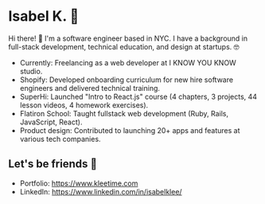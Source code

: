 # Isabel K. 🤠
Hi there! 👋 I'm a software engineer based in NYC. I have a background in full-stack development, technical education, and design at startups. 🤓

* Currently: Freelancing as a web developer at I KNOW YOU KNOW studio.
* Shopify: Developed onboarding curriculum for new hire software engineers and delivered technical training.
* SuperHi: Launched "Intro to React.js" course (4 chapters, 3 projects, 44 lesson videos, 4 homework exercises).
* Flatiron School: Taught fullstack web development (Ruby, Rails, JavaScript, React).
* Product design: Contributed to launching 20+ apps and features at various tech companies.

## Let's be friends 🍊
* Portfolio: https://www.kleetime.com
* LinkedIn: https://www.linkedin.com/in/isabelklee/

